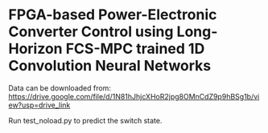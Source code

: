 # FPGA-based Power-Electronic Converter Control using Long-Horizon FCS-MPC trained 1D Convolution Neural Networks

Data can be downloaded from: https://drive.google.com/file/d/1N81hJhjcXHoR2jpg8OMnCdZ9p9hBSg1b/view?usp=drive_link

Run test_noload.py to predict the switch state.


